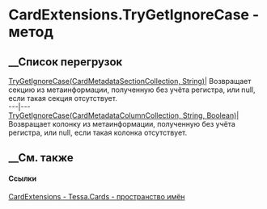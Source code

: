 # CardExtensions.TryGetIgnoreCase - метод
##  __Список перегрузок
[TryGetIgnoreCase(CardMetadataSectionCollection,
String)](M_Tessa_Cards_CardExtensions_TryGetIgnoreCase_1.htm)|  Возвращает
секцию из метаинформации, полученную без учёта регистра, или null, если такая
секция отсутствует.  
---|---  
[TryGetIgnoreCase(CardMetadataColumnCollection, String,
Boolean)](M_Tessa_Cards_CardExtensions_TryGetIgnoreCase.htm)|  Возвращает
колонку из метаинформации, полученную без учёта регистра, или null, если такая
колонка отсутствует.  
## __См. также
#### Ссылки
[CardExtensions - ](T_Tessa_Cards_CardExtensions.htm)
[Tessa.Cards - пространство имён](N_Tessa_Cards.htm)
